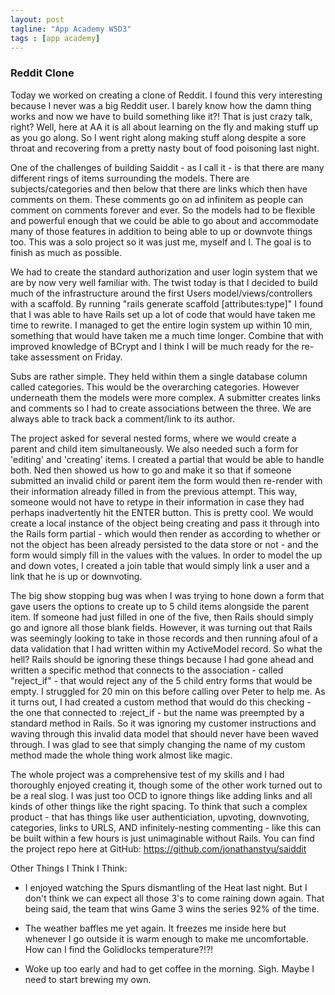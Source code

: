 ```yaml
---
layout: post
tagline: "App Academy W5D3"
tags : [app academy]
---
```



### Reddit Clone

Today we worked on creating a clone of Reddit. I found this very interesting because I never was a big Reddit user. I barely know how the damn thing works and now we have to build something like it?! That is just crazy talk, right? Well, here at AA it is all about learning on the fly and making stuff up as you go along. So I went right along making stuff along despite a sore throat and recovering from a pretty nasty bout of food poisoning last night.

One of the challenges of building Saiddit - as I call it - is that there are many different rings of items surrounding the models. There are subjects/categories and then below that there are links which then have comments on them. These comments go on ad infinitem as people can comment on comments forever and ever. So the models had to be flexible and powerful enough that we could be able to go about and accommodate many of those features in addition to being able to up or downvote things too. This was a solo project so it was just me, myself and I. The goal is to finish as much as possible.

We had to create the standard authorization and user login system that we are by now very well familiar with. The twist today is that I decided to build much of the infrastructure around the first Users model/views/controllers with a scaffold. By running "rails generate scaffold \[attributes:type\]" I found that I was able to have Rails set up a lot of code that would have taken me time to rewrite. I managed to get the entire login system up within 10 min, something that would have taken me a much time longer. Combine that with improved knowledge of BCrypt and I think I will be much ready for the re-take assessment on Friday.

Subs are rather simple. They held within them a single database column called categories. This would be the overarching categories. However underneath them the models were more complex. A submitter creates links and comments so I had to create associations between the three. We are always able to track back a comment/link to its author.

The project asked for several nested forms, where we would create a parent and child item simultaneously. We also needed such a form for 'editing' and 'creating' items. I created a partial that would be able to handle both. Ned then showed us how to go and make it so that if someone submitted an invalid child or parent item the form would then re-render with their information already filled in from the previous attempt. This way, someone would not have to retype in their information in case they had perhaps inadvertently hit the ENTER button. This is pretty cool. We would create a local instance of the object being creating and pass it through into the Rails form partial - which would then render as according to whether or not the object has been already persisted to the data store or not - and the form would simply fill in the values with the values. In order to model the up and down votes, I created a join table that would simply link a user and a link that he is up or downvoting.

The big show stopping bug was when I was trying to hone down a form that gave users the options to create up to 5 child items alongside the parent item. If someone had just filled in one of the five, then Rails should simply go and ignore all those blank fields. However, it was turning out that Rails was seemingly looking to take in those records and then running afoul of a data validation that I had written within my ActiveModel record. So what the hell? Rails should be ignoring these things because I had gone ahead and written a specific method that connects to the association - called "reject_if" - that would reject any of the 5 child entry forms that would be empty. I struggled for 20 min on this before calling over Peter to help me. As it turns out, I had created a custom method that would do this checking - the one that connected to :reject_if - but the name was preempted by a standard method in Rails. So it was ignoring my customer instructions and waving through this invalid data model that should never have been waved through. I was glad to see that simply changing the name of my custom method made the whole thing work almost like magic.

The whole project was a comprehensive test of my skills and I had thoroughly enjoyed creating it, though some of the other work turned out to be a real slog. I was just too OCD to ignore things like adding links and all kinds of other things like the right spacing. To think that such a complex product - that has things like user authenticiation, upvoting, downvoting, categories, links to URLS, AND infinitely-nesting commenting - like this can be built within a few hours is just unimaginable without Rails. You can find the project repo here at GitHub: https://github.com/jonathanstyu/saiddit

Other Things I Think I Think:

* I enjoyed watching the Spurs dismantling of the Heat last night. But I don't think we can expect all those 3's to come raining down again. That being said, the team that wins Game 3 wins the series 92% of the time.

* The weather baffles me yet again. It freezes me inside here but whenever I go outside it is warm enough to make me uncomfortable. How can I find the Golidlocks temperature?!?!

* Woke up too early and had to get coffee in the morning. Sigh. Maybe I need to start brewing my own.
